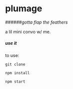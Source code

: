 plumage
========

######*gotta flap the feathers*

a lil mini convo w/ me.

##### use it

to use: 

	git clone
	
	npm install
	
	npm start